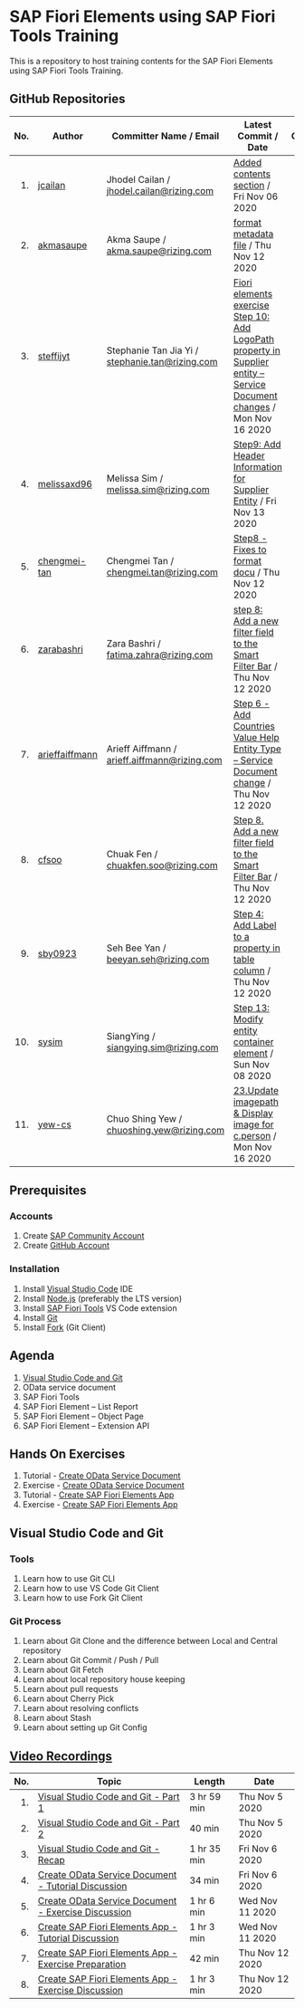 # SAP Fiori Elements using SAP Fiori Tools Training

This is a repository to host training contents for the SAP Fiori Elements using SAP Fiori Tools Training.

## GitHub Repositories

| No. | Author | Committer Name / Email | Latest Commit / Date | Commits |
| ---:| ------ | ---------------------- | -------------------- |:-------:|
| 1. | [jcailan](https:&#x2F;&#x2F;github.com&#x2F;jcailan) | Jhodel Cailan / jhodel.cailan@rizing.com | [Added contents section](https:&#x2F;&#x2F;github.com&#x2F;jcailan&#x2F;fiori-element&#x2F;commit&#x2F;ad86a6b8116b4dd8ad657d3bbb54537ebb57abe1) / Fri Nov 06 2020 | [7](https:&#x2F;&#x2F;github.com&#x2F;jcailan&#x2F;fiori-element&#x2F;commits) |
| 2. | [akmasaupe](https:&#x2F;&#x2F;github.com&#x2F;akmasaupe) | Akma Saupe / akma.saupe@rizing.com | [format metadata file](https:&#x2F;&#x2F;github.com&#x2F;akmasaupe&#x2F;fiori-element&#x2F;commit&#x2F;38787acf68308c71198cd9356a83f5430d483b7f) / Thu Nov 12 2020 | [13](https:&#x2F;&#x2F;github.com&#x2F;akmasaupe&#x2F;fiori-element&#x2F;commits) |
| 3. | [steffijyt](https:&#x2F;&#x2F;github.com&#x2F;steffijyt) | Stephanie Tan Jia Yi / stephanie.tan@rizing.com | [Fiori elements exercise Step 10: Add LogoPath property in Supplier entity – Service Document changes](https:&#x2F;&#x2F;github.com&#x2F;steffijyt&#x2F;fiori-element&#x2F;commit&#x2F;96d189ac45d8c89d07b2c88f09304bcf77bec481) / Mon Nov 16 2020 | [60](https:&#x2F;&#x2F;github.com&#x2F;steffijyt&#x2F;fiori-element&#x2F;commits) |
| 4. | [melissaxd96](https:&#x2F;&#x2F;github.com&#x2F;melissaxd96) | Melissa Sim / melissa.sim@rizing.com | [Step9: Add Header Information for Supplier Entity](https:&#x2F;&#x2F;github.com&#x2F;melissaxd96&#x2F;fiori-element&#x2F;commit&#x2F;1173b2be3e28265c062ea67e44df8277c050ff67) / Fri Nov 13 2020 | [69](https:&#x2F;&#x2F;github.com&#x2F;melissaxd96&#x2F;fiori-element&#x2F;commits) |
| 5. | [chengmei-tan](https:&#x2F;&#x2F;github.com&#x2F;chengmei-tan) | Chengmei Tan / chengmei.tan@rizing.com | [Step8 - Fixes to format docu](https:&#x2F;&#x2F;github.com&#x2F;chengmei-tan&#x2F;fiori-element&#x2F;commit&#x2F;3685f413c32172409d4205f08d201883f9bd61b2) / Thu Nov 12 2020 | [80](https:&#x2F;&#x2F;github.com&#x2F;chengmei-tan&#x2F;fiori-element&#x2F;commits) |
| 6. | [zarabashri](https:&#x2F;&#x2F;github.com&#x2F;zarabashri) | Zara Bashri / fatima.zahra@rizing.com | [step 8:	Add a new filter field to the Smart Filter Bar](https:&#x2F;&#x2F;github.com&#x2F;zarabashri&#x2F;fiori-element&#x2F;commit&#x2F;3a04ec9b7f3a50e850bf3063e9bf8887a8c0a088) / Thu Nov 12 2020 | [52](https:&#x2F;&#x2F;github.com&#x2F;zarabashri&#x2F;fiori-element&#x2F;commits) |
| 7. | [arieffaiffmann](https:&#x2F;&#x2F;github.com&#x2F;arieffaiffmann) | Arieff Aiffmann / arieff.aiffmann@rizing.com | [Step 6 - Add Countries Value Help Entity Type – Service Document change](https:&#x2F;&#x2F;github.com&#x2F;arieffaiffmann&#x2F;fiori-element&#x2F;commit&#x2F;db052441872ba2a35afce6a187cd32a96a87ccf3) / Thu Nov 12 2020 | [59](https:&#x2F;&#x2F;github.com&#x2F;arieffaiffmann&#x2F;fiori-element&#x2F;commits) |
| 8. | [cfsoo](https:&#x2F;&#x2F;github.com&#x2F;cfsoo) | Chuak Fen / chuakfen.soo@rizing.com | [Step 8. Add a new filter field to the Smart Filter Bar](https:&#x2F;&#x2F;github.com&#x2F;cfsoo&#x2F;fiori-element&#x2F;commit&#x2F;00c892d931c5393868f35da00dd31fbf640fc2a1) / Thu Nov 12 2020 | [59](https:&#x2F;&#x2F;github.com&#x2F;cfsoo&#x2F;fiori-element&#x2F;commits) |
| 9. | [sby0923](https:&#x2F;&#x2F;github.com&#x2F;sby0923) | Seh Bee Yan / beeyan.seh@rizing.com | [Step 4: Add Label to a property in table column](https:&#x2F;&#x2F;github.com&#x2F;sby0923&#x2F;fiori-element&#x2F;commit&#x2F;4e7b31994fde933f3a2137d0dc0dbcbc98686979) / Thu Nov 12 2020 | [53](https:&#x2F;&#x2F;github.com&#x2F;sby0923&#x2F;fiori-element&#x2F;commits) |
| 10. | [sysim](https:&#x2F;&#x2F;github.com&#x2F;sysim) | SiangYing / siangying.sim@rizing.com | [Step 13: Modify entity container element](https:&#x2F;&#x2F;github.com&#x2F;sysim&#x2F;fiori-element&#x2F;commit&#x2F;0e7d5572ad98bc979af9b72f47ad4073d9a81901) / Sun Nov 08 2020 | [31](https:&#x2F;&#x2F;github.com&#x2F;sysim&#x2F;fiori-element&#x2F;commits) |
| 11. | [yew-cs](https:&#x2F;&#x2F;github.com&#x2F;yew-cs) | Chuo Shing Yew / chuoshing.yew@rizing.com | [23.Update imagepath &amp; Display image for c.person](https:&#x2F;&#x2F;github.com&#x2F;yew-cs&#x2F;fiori-element&#x2F;commit&#x2F;000d1fb3c1c9a38b3b7a77769c2f46f7d6c2f5f2) / Mon Nov 16 2020 | [86](https:&#x2F;&#x2F;github.com&#x2F;yew-cs&#x2F;fiori-element&#x2F;commits) |

## Prerequisites

### Accounts

1. Create [SAP Community Account](https://community.sap.com/)
2. Create [GitHub Account](https://github.com/join)

### Installation

1. Install [Visual Studio Code](https://code.visualstudio.com/download) IDE
2. Install [Node.js](https://nodejs.org/en/download/) (preferably the LTS version)
3. Install [SAP Fiori Tools](https://marketplace.visualstudio.com/items?itemName=SAPSE.sap-ux-fiori-tools-extension-pack) VS Code extension
4. Install [Git](https://git-scm.com/downloads)
5. Install [Fork](https://git-fork.com/) (Git Client)

## Agenda

1. [Visual Studio Code and Git](#visual-studio-code-and-git)
2. OData service document
3. SAP Fiori Tools
4. SAP Fiori Element – List Report
5. SAP Fiori Element – Object Page
6. SAP Fiori Element – Extension API

## Hands On Exercises

1. Tutorial - [Create OData Service Document](https://developers.sap.com/tutorials/hcp-webide-create-odata-model.html)
2. Exercise - [Create OData Service Document](https://vestapartners.sharepoint.com/:w:/s/DDCKL/EVNDaN_EKgpCiU6HcMJdBPoB5YPAIsrqBSPepsfQ9uiabQ?e=qnF9QF)
3. Tutorial - [Create SAP Fiori Elements App](https://developers.sap.com/group.fiori-tools-lrop.html)
4. Exercise - [Create SAP Fiori Elements App](https://vestapartners.sharepoint.com/:w:/s/DDCKL/EYBYhuWlyQFJmYzdjiPYsnoB-IKSMEZSTD-0vtw0tFf6Qg?e=X75eK6)

## Visual Studio Code and Git

### Tools

1. Learn how to use Git CLI
2. Learn how to use VS Code Git Client
3. Learn how to use Fork Git Client

### Git Process

1. Learn about Git Clone and the difference between Local and Central repository
2. Learn about Git Commit / Push / Pull
3. Learn about Git Fetch
4. Learn about local repository house keeping
5. Learn about pull requests
6. Learn about Cherry Pick
7. Learn about resolving conflicts
8. Learn about Stash
9. Learn about setting up Git Config

## [Video Recordings](https://web.microsoftstream.com/channel/5f3ef69a-8ebf-4e07-90a3-7c6eb0c9e590)

| No. | Topic | Length | Date |
| ---:| ----- | ------ | ---- |
| 1. | [Visual Studio Code and Git - Part 1](https://web.microsoftstream.com/video/a9ca83d0-cc23-4792-93b1-df2676fae0ca) | 3 hr 59 min | Thu Nov 5 2020 |
| 2. | [Visual Studio Code and Git - Part 2](https://web.microsoftstream.com/video/3a183c92-8b2e-4741-92bd-7a03db60e4fd) | 40 min | Thu Nov 5 2020 |
| 3. | [Visual Studio Code and Git - Recap](https://web.microsoftstream.com/video/591f36b2-6fed-4f09-9741-a8964c76c43d)  | 1 hr 35 min | Fri Nov 6 2020 |
| 4. | [Create OData Service Document - Tutorial Discussion](https://web.microsoftstream.com/video/ece7ca34-8b6f-42cf-a3c8-7942bc0ed16c) | 34 min | Fri Nov 6 2020 |
| 5. | [Create OData Service Document - Exercise Discussion](https://web.microsoftstream.com/video/97d8865c-0849-4765-84ed-56cd68ed6fe9) | 1 hr 6 min | Wed Nov 11 2020 |
| 6. | [Create SAP Fiori Elements App - Tutorial Discussion](https://web.microsoftstream.com/video/1c62f6f6-ad69-41e0-a673-f98176a9c7a4) | 1 hr 3 min | Wed Nov 11 2020 |
| 7. | [Create SAP Fiori Elements App - Exercise Preparation](https://web.microsoftstream.com/video/2c946483-656a-4c07-9d7a-b250d59f4b3c) | 42 min | Thu Nov 12 2020 |
| 8. | [Create SAP Fiori Elements App - Exercise Discussion](https://web.microsoftstream.com/video/38cc11ba-6004-4bce-ac2d-667f930d90b8) | 1 hr 3 min | Thu Nov 12 2020 |